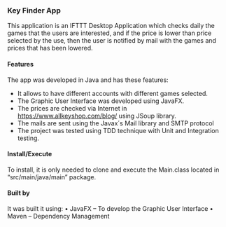 ### Key Finder App

This application is an IFTTT Desktop Application which checks daily the games that the users are interested, and if the price is lower than price selected by the use, then the user is notified by mail with the games and prices that has been lowered.

#### Features
The app was developed in Java and has these features:
*	It allows to have different accounts with different games selected.
*	The Graphic User Interface was developed using JavaFX.
*	The prices are checked via Internet in https://www.allkeyshop.com/blog/ using JSoup library.
*	The mails are sent using the Javax´s Mail library and SMTP protocol
*	The project was tested using TDD technique with Unit and Integration testing.

#### Install/Execute
To install, it is only needed to clone and execute the Main.class located in “src/main/java/main” package.

#### Built by
It was built it using:
•	JavaFX – To develop the Graphic User Interface
•	Maven – Dependency Management
